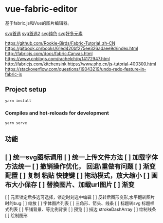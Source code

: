 # vue-fabric-editor
基于fabric.js和Vue的图片编辑器。

<!-- 素材 -->
[svg首选](https://www.svgrepo.com/)
[svg首选2](https://www.shareicon.net/)
[svg纯色](https://svgsilh.com/zh/)
[svg好多元素](http://gofreedownload.net/)

<!-- 中文文档 -->
https://github.com/Rookie-Birds/Fabric-Tutorial_zh-CN
https://gitbook.cn/books/61ed420bf275ee326adaee9d/index.html
http://fabricjs.com/docs/fabric.Canvas.html
https://www.cnblogs.com/rachelch/p/14172947.html
http://fabricjs.com/kitchensink
https://www.php.cn/js-tutorial-400300.html
https://stackoverflow.com/questions/19043219/undo-redo-feature-in-fabric-js


## Project setup
```
yarn install
```

### Compiles and hot-reloads for development
```
yarn serve
```


功能
----
[ ] 统一svg图标调用
[ ] 统一上传文件方法
[ ] 加载字体方法统一
[ ] 撤销操作优化， 回退\重做有问题
[ ] 渐变配置
[ ] 复制 粘贴 快捷键
[ ] 拖动模式，放大缩小
[ ] 画布大小保存
[ ] 替换图片、加载url图片
[ ] 渐变
----
[ ] 元素锁定后多选可选择，锁定时刻选中编辑
[ ] 反转后图形变形,水平翻转图片时的bug
[ ] 缩放
[ ] 字体图片列表
[ ] 三角形、箭头、线条
[ ] 标题转svg 标题样式列表
[ ] 平铺背景、等比例背景
[ ] 预览
[ ] 描边 strokeDashArray
[ ] 绘制线条
[ ] 绘制图形